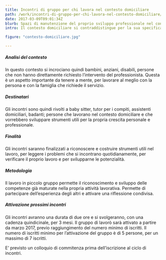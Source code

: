 ```yaml
---
title: Incontri di gruppo per chi lavora nel contesto domiciliare
path: /work/incontri-di-gruppo-per-chi-lavora-nel-contesto-domiciliare/
date: 2017-03-09T09:01:34Z
blurb: Spazi di manutenzione del proprio sviluppo professionale nel contesto domiciliare.
intro: Il contesto domiciliare si contraddistingue per la sua specifica connotazione. Non è il cliente che si reca dal professionista, ma è il professionista che accede alle dimensioni domestiche.

figure: "contesto-domiciliare.jpg"

---
```

##### Analisi del contesto
In questo contesto si incrociano quindi bambini, anziani, disabili, persone che non hanno direttamente richiesto l’intervento del professionista. Questa è un aspetto importante da tenere a mente, per lavorare al meglio con la persona e con la famiglia che richiede il servizio.
##### Destinatari
Gli incontri sono quindi rivolti a baby sitter, tutor per i compiti, assistenti domiciliari, badanti;  persone che lavorano nel contesto domiciliare e che  vorrebbero sviluppare strumenti utili per la propria crescita personale e professionale.
##### Finalità
Gli incontri saranno finalizzati a riconoscere e costruire strumenti utili nel  lavoro, per leggere i problemi che si incontrano quotidianamente, per verificare il proprio lavoro e per svilupparne le potenzialità.
##### Metodologia
Il lavoro in piccolo gruppo permette il riconoscimento e sviluppo delle competenze già maturate nella propria attività lavorativa.
Permette di partecipare dell’esperienza degli altri e attivare una riflessione condivisa.
##### Attivazione prossimi incontri
Gli incontri avranno una durata di due ore e si svolgeranno, con una cadenza quindicinale, per 3 mesi.
Il gruppo di lavorò sarà attivato a partire da marzo 2017, previo raggiungimento del numero minimo di iscritti.
Il numero di iscritti minimo per l’attivazione del gruppo è di 5 persone, per un massimo di 7 iscritti.

E’ previsto un colloquio di commitenza prima dell’iscrizione al ciclo di incontri.

